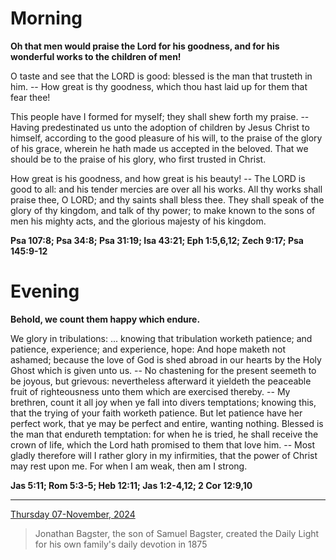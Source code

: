 # Morning

**Oh that men would praise the Lord for his goodness, and for his wonderful works to the children of men!**
 
O taste and see that the LORD is good: blessed is the man that trusteth in him. -- How great is thy goodness, which thou hast laid up for them that fear thee!
 
This people have I formed for myself; they shall shew forth my praise. -- Having predestinated us unto the adoption of children by Jesus Christ to himself, according to the good pleasure of his will, to the praise of the glory of his grace, wherein he hath made us accepted in the beloved. That we should be to the praise of his glory, who first trusted in Christ.
 
How great is his goodness, and how great is his beauty! -- The LORD is good to all: and his tender mercies are over all his works. All thy works shall praise thee, O LORD; and thy saints shall bless thee. They shall speak of the glory of thy kingdom, and talk of thy power; to make known to the sons of men his mighty acts, and the glorious majesty of his kingdom.  

**Psa 107:8; Psa 34:8; Psa 31:19; Isa 43:21; Eph 1:5,6,12; Zech 9:17; Psa 145:9-12**

# Evening

**Behold, we count them happy which endure.**
 
We glory in tribulations: ... knowing that tribulation worketh patience; and patience, experience; and experience, hope: And hope maketh not ashamed; because the love of God is shed abroad in our hearts by the Holy Ghost which is given unto us. -- No chastening for the present seemeth to be joyous, but grievous: nevertheless afterward it yieldeth the peaceable fruit of righteousness unto them which are exercised thereby. -- My brethren, count it all joy when ye fall into divers temptations; knowing this, that the trying of your faith worketh patience. But let patience have her perfect work, that ye may be perfect and entire, wanting nothing. Blessed is the man that endureth temptation: for when he is tried, he shall receive the crown of life, which the Lord hath promised to them that love him. -- Most gladly therefore will I rather glory in my infirmities, that the power of Christ may rest upon me. For when I am weak, then am I strong.  

**Jas 5:11; Rom 5:3-5; Heb 12:11; Jas 1:2-4,12; 2 Cor 12:9,10**

---

[Thursday 07-November, 2024](https://t.me/s/daily_light)

> Jonathan Bagster, the son of Samuel Bagster, created the Daily Light for his own family's daily devotion in 1875

